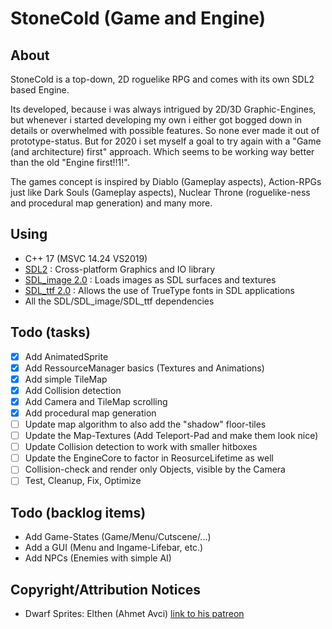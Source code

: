 StoneCold (Game and Engine)
===========================

About
--------

StoneCold is a top-down, 2D roguelike RPG and comes with its own SDL2 based Engine. 

Its developed, because i was always intrigued by 2D/3D Graphic-Engines, but whenever i started developing my own i either got bogged down in details or overwhelmed with possible features. So none ever made it out of prototype-status. But for 2020 i set myself a goal to try again with a "Game (and architecture) first" approach. Which seems to be working way better than the old "Engine first!!1!".

The games concept is inspired by Diablo (Gameplay aspects), Action-RPGs just like Dark Souls (Gameplay aspects), Nuclear Throne (roguelike-ness and procedural map generation) and many more.

Using
--------

- C++ 17 (MSVC 14.24 VS2019)
- [SDL2](https://www.libsdl.org/index.php) : Cross-platform Graphics and IO library
- [SDL_image 2.0](https://www.libsdl.org/projects/SDL_image/) : Loads images as SDL surfaces and textures
- [SDL_ttf 2.0](https://www.libsdl.org/projects/SDL_ttf/) : Allows the use of TrueType fonts in SDL applications
- All the SDL/SDL_image/SDL_ttf dependencies

Todo (tasks)
------------

- [x] Add AnimatedSprite
- [x] Add RessourceManager basics (Textures and Animations)
- [x] Add simple TileMap
- [x] Add Collision detection
- [x] Add Camera and TileMap scrolling
- [x] Add procedural map generation
- [ ] Update map algorithm to also add the "shadow" floor-tiles
- [ ] Update the Map-Textures (Add Teleport-Pad and make them look nice)
- [ ] Update Collision detection to work with smaller hitboxes
- [ ] Update the EngineCore to factor in ReosurceLifetime as well
- [ ] Collision-check and render only Objects, visible by the Camera
- [ ] Test, Cleanup, Fix, Optimize

Todo (backlog items)
--------------------
- Add Game-States (Game/Menu/Cutscene/...)
- Add a GUI (Menu and Ingame-Lifebar, etc.)
- Add NPCs (Enemies with simple AI)

Copyright/Attribution Notices
-----------------------------

- Dwarf Sprites: Elthen (Ahmet Avci) [link to his patreon](https://www.patreon.com/elthen)
